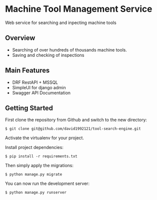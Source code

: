 # Machine Tool Management Service
Web service for searching and inpecting machine tools

## Overview

- Searching of over hundreds of thousands machine tools.
- Saving and checking of inspections

## Main Features

- DRF RestAPI + MSSQL
- SimpleUI for django admin
- Swagger API Documentation

## Getting Started

First clone the repository from Github and switch to the new directory:

    $ git clone git@github.com/david1992121/tool-search-engine.git
    
Activate the virtualenv for your project.
    
Install project dependencies:

    $ pip install -r requirements.txt
    
    
Then simply apply the migrations:

    $ python manage.py migrate
    

You can now run the development server:

    $ python manage.py runserver